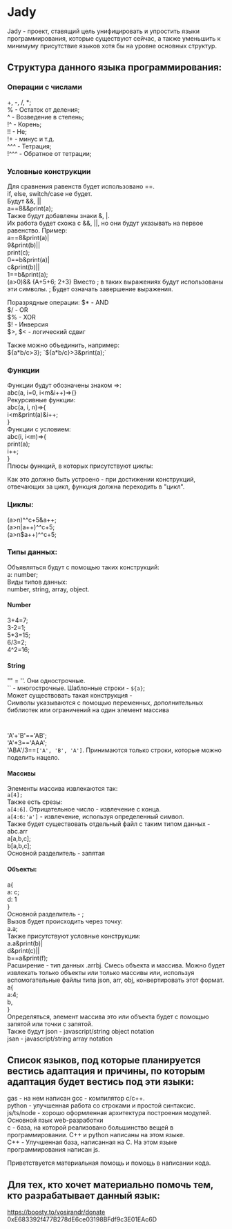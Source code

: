 # Jady
Jady - проект, ставящий цель унифицировать и упростить языки программирования, которые существуют сейчас, а также уменьшить к минимуму присутствие языков хотя бы на уровне основных структур.  

## Структура данного языка программирования:
### Операции с числами
+, -, /, *;  
% - Остаток от деления;  
^ - Возведение в степень;  
!^ - Корень;  
!! - Не;  
!+ - минус и т.д.  
^^^ - Тетрация;  
!^^^ - Обратное от тетрации;  
### Условные конструкции
Для сравнения равенств будет использовано ==.  
if, else, switch/case не будет.  
Будут &&, ||  
a==8&&print(a);  
Также будут добавлены знаки &, |.  
Их работа будет схожа с &&, ||, но они будут указывать на первое равенство. Пример:  
a==8&print(a)|  
    9&print(b)||  
print(c);  
0==b&print(a)|  
  c&print(b)||  
1==b&print(a);  
(a>0)&&
{A+5+6;
2+3}
Вместо ; в таких выражениях будут использованы эти символы. ; Будет означать завершение выражения.  

Поразрядные операции: 
$* - AND  
$/ - OR  
$% - XOR  
$! - Инверсия  
$>, $< - логический сдвиг  

Также можно объединить, например:  
${a*b/c>3};  
`${a*b/c}>3&print(a);`  

### Функции  
Функции будут обозначены знаком =>:  
abc(a, i=0, i<m&i++)=>{}  
Рекурсивные функции:  
abc(a, i, n)=>{  
i<m&print(a)&i++;  
}  
Функции с условием:  
abc(i, i<m)=>{  
print(a);  
i++;  
}  
Плюсы функций, в которых присутствуют циклы:

Как это должно быть устроено - при достижении конструкций, отвечающих за цикл, функция должна переходить в "цикл".
### Циклы:
(a>n)^^c+5&a++;  
(a>n|a++)^^c+5;  
(a>n$a++)^^c+5;  
### Типы данных:
Объявляться будут с помощью таких конструкций:  
a: number;  
Виды типов данных:  
number, string, array, object.  
#### Number
3+4=7;  
3-2=1;  
5*3=15;  
6/3=2;  
4^2=16;  
#### String
"" = ''. Они однострочные.  
`` - многострочные. Шаблонные строки -  `${a}`;  
Может существовать такая конструкция -   
Символы указываются с помощью переменных, дополнительных библиотек или ограничений на один элемент массива  
```pug  
  
```  
'A'+'B'=='AB';  
'A'*3=='AAA';  
'ABA'/3==`['A', 'B', 'A']`. Принимаются только строки, которые можно поделить нацело.  
#### Массивы
Элементы массива извлекаются так:  
`a[4];`  
Также есть срезы:  
`a[4:6]`. Отрицательное число - извлечение с конца.  
`a[4:6:'a']` - извлечение, используя определенный символ.  
Также будет существовать отдельный файл с таким типом данных - abc.arr  
a[a,b,c];  
b[a,b,c];  
Основной разделитель - запятая  
#### Объекты:
a{  
a: c;  
d: 1  
}  
Основной разделитель - ;  
Вызов будет происходить через точку:  
a.a;  
Также присутствуют условные конструкции:  
a.a&print(b)|  
  d&print(c)||  
b==a&print(f);  
Расширение - тип данных .arrbj. Смесь объекта и массива. Можно будет извлекать только объекты или только массивы или, используя вспомогательные файлы типа json, arr, obj, конвертировать этот формат.  
a{  
a:4;  
b,  
}  
Определяться, элемент массива это или объекта будет с помощью запятой или точки с запятой.  
Также будут json - javascript/string object notation  
jsan - javascript/string array notation  
## Список языков, под которые планируется вестись адаптация и причины, по которым адаптация будет вестись под эти языки:
gas - на нем написан gcc - компилятор c/c++.  
python - улучшенная работа со строками и простой синтаксис.  
js/ts/node - хорошо оформленная архитектура построения модулей. Основной язык web-разработки  
c - база, на которой реализовано большинство вещей в программировании. C++ и python написаны на этом языке.  
C++ - Улучшенная база, написанная на C. На этом языке программирования написан js.  

Приветствуется материальная помощь и помощь в написании кода.  
## Для тех, кто хочет материально помочь тем, кто разрабатывает данный язык:
https://boosty.to/vosirandr/donate  
0xE683392f477B278dE6ce03198BFdf9c3E01EAc6D  
